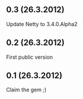 ## 0.3 (26.3.2012)

Update Netty to 3.4.0.Alpha2

## 0.2 (26.3.2012)

First public version

## 0.1 (26.3.2012)

Claim the gem ;)